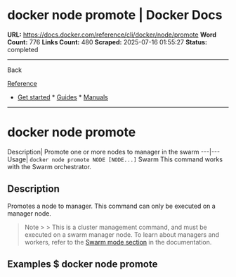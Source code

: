 # docker node promote | Docker Docs

**URL:** https://docs.docker.com/reference/cli/docker/node/promote
**Word Count:** 776
**Links Count:** 480
**Scraped:** 2025-07-16 01:55:27
**Status:** completed

---

Back

[Reference](https://docs.docker.com/reference/)

  * [Get started](https://docs.docker.com/get-started/)   * [Guides](https://docs.docker.com/guides/)   * [Manuals](https://docs.docker.com/manuals/)

* * *

# docker node promote

Description| Promote one or more nodes to manager in the swarm   ---|---   Usage| `docker node promote NODE [NODE...]`      Swarm This command works with the Swarm orchestrator.

## Description

Promotes a node to manager. This command can only be executed on a manager node.

> Note >  > This is a cluster management command, and must be executed on a swarm manager node. To learn about managers and workers, refer to the [Swarm mode section](https://docs.docker.com/engine/swarm/) in the documentation.

## Examples               $ docker node promote <node name>